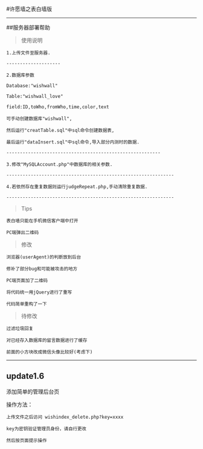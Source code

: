 #许愿墙之表白墙版



---

##服务器部署帮助



>使用说明



	1.上传文件至服务器.

	--------------------	

	2.数据库参数

	Database:"wishwall"

	Table:"wishwall_love"

	field:ID,toWho,fromWho,time,color,text

	可手动创建数据库"wishwall",

	然后运行"creatTable.sql"中sql命令创建数据表,

	最后运行"dataInsert.sql"中sql命令,导入部分内测时的数据.

	---------------------------------------------------------

	3.修改"MySQLAccount.php"中数据库的相关参数.

	--------------------------------------------------------------

	4.若依然存在重复数据则运行judgeRepeat.php,手动清除重复数据.

	--------------------------------------------------------------



>Tips

	

	表白墙只能在手机微信客户端中打开

	PC端弹出二维码



>修改

	

	浏览器(userAgent)的判断放到后台

	修补了部分bug和可能被攻击的地方

	PC端页面加了二维码

	将代码统一用jQuery进行了重写

	代码简单重构了一下

	

>待修改



	过滤垃圾回复

	对已经存入数据库的留言数据进行了缓存

	前面的小方块改成微信头像比较好(考虑下)

	

---


## update1.6

添加简单的管理后台页

操作方法：

	上传文件之后访问 wishindex_delete.php?key=xxxx

	key为密钥验证管理员身份，请自行更改

	然后按页面提示操作




